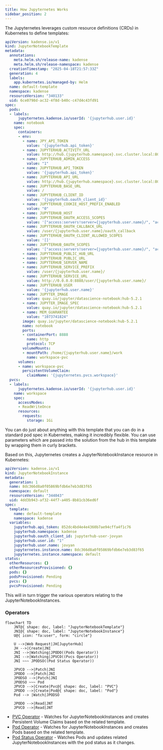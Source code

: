 ```yaml
---
title: How Jupyternetes Works
sidebar_position: 2
---
```


The Jupyternetes leverages custom resource definitions (CRDs) in Kubernetes to define templates:

```yaml
apiVersion: kadense.io/v1
kind: JupyterNotebookTemplate
metadata:
  annotations:
    meta.helm.sh/release-name: kadense
    meta.helm.sh/release-namespace: kadense
  creationTimestamp: "2025-04-18T21:57:33Z"
  generation: 4
  labels:
    app.kubernetes.io/managed-by: Helm
  name: default-template
  namespace: kadense
  resourceVersion: "340133"
  uid: 6ce0798d-ac32-4f8d-b40c-c47d4c43fd91
spec:
  pods:
  - labels:
      jupyternetes.kadense.io/userId: '{jupyterhub.user.id}'
    name: notebook
    spec:
      containers:
      - env:
        - name: JPY_API_TOKEN
          value: '{jupyterhub.api_token}'
        - name: JUPYTERHUB_ACTIVITY_URL
          value: http://hub.{jupyterhub.namespace}.svc.cluster.local:8081/hub/api/users/{jupyterhub.user.name}/activity
        - name: JUPYTERHUB_ADMIN_ACCESS
          value: "1"
        - name: JUPYTERHUB_API_TOKEN
          value: '{jupyterhub.api_token}'
        - name: JUPYTERHUB_API_URL
          value: http://hub.{jupyterhub.namespace}.svc.cluster.local:8081/hub/api
        - name: JUPYTERHUB_BASE_URL
          value: /
        - name: JUPYTERHUB_CLIENT_ID
          value: '{jupyterhub.oauth_client_id}'
        - name: JUPYTERHUB_COOKIE_HOST_PREFIX_ENABLED
          value: "0"
        - name: JUPYTERHUB_HOST
        - name: JUPYTERHUB_OAUTH_ACCESS_SCOPES
          value: '["access:servers!server={jupyterhub.user.name}/", "access:servers!user={jupyterhub.user.name}"]'
        - name: JUPYTERHUB_OAUTH_CALLBACK_URL
          value: /user/{jupyterhub.user.name}/oauth_callback
        - name: JUPYTERHUB_OAUTH_CLIENT_ALLOWED_SCOPES
          value: '[]'
        - name: JUPYTERHUB_OAUTH_SCOPES
          value: '["access:servers!server={jupyterhub.user.name}/", "access:servers!user={jupyterhub.user.name}"]'
        - name: JUPYTERHUB_PUBLIC_HUB_URL
        - name: JUPYTERHUB_PUBLIC_URL
        - name: JUPYTERHUB_SERVER_NAME
        - name: JUPYTERHUB_SERVICE_PREFIX
          value: /user/{jupyterhub.user.name}/
        - name: JUPYTERHUB_SERVICE_URL
          value: http://0.0.0.0:8888/user/{jupyterhub.user.name}/
        - name: JUPYTERHUB_USER
          value: '{jupyterhub.user.name}'
        - name: JUPYTER_IMAGE
          value: quay.io/jupyter/datascience-notebook:hub-5.2.1
        - name: JUPYTER_IMAGE_SPEC
          value: quay.io/jupyter/datascience-notebook:hub-5.2.1
        - name: MEM_GUARANTEE
          value: "1073741824"
        image: quay.io/jupyter/datascience-notebook:hub-5.2.1
        name: notebook
        ports:
        - containerPort: 8888
          name: http
          protocol: TCP
        volumeMounts:
        - mountPath: /home/{jupyterhub.user.name}/work
          name: workspace-pvc
      volumes:
      - name: workspace-pvc
        persistentVolumeClaim:
          claimName: '{jupyternetes.pvcs.workspace}'
  pvcs:
  - labels:
      jupyternetes.kadense.io/userId: '{jupyterhub.user.id}'
    name: workspace
    spec:
      accessModes:
      - ReadWriteOnce
      resources:
        requests:
          storage: 1Gi
``` 

You can do just about anything with this template that you can do in a standard pod spec in Kubernetes, making it incredibly flexible. You can use parameters which are passed into the solution from the hub in this template by wrapping them in curly brackets. 

Based on this, Jupyternetes creates a JupyterNotebookInstance resource in Kubernetes:

```yaml
apiVersion: kadense.io/v1
kind: JupyterNotebookInstance
metadata:
  generation: 1
  name: 8dc366d8a0f05869bfdb6e7eb3d83f65
  namespace: default
  resourceVersion: "344043"
  uid: 4dd3b943-af32-44f7-a405-8b81cb36ed6f
spec:
  template:
    name: default-template
    namespace: kadense
  variables:
    jupyterhub.api_token: 852dc4bd4e4e4360b7ae94cffa4f1c76
    jupyterhub.namespace: kadense
    jupyterhub.oauth_client_id: jupyterhub-user-jovyan
    jupyterhub.user.id: "1"
    jupyterhub.user.name: jovyan
    jupyternetes.instance.name: 8dc366d8a0f05869bfdb6e7eb3d83f65
    jupyternetes.instance.namespace: default
status:
  otherResources: {}
  otherResourcesProvisioned: {}
  pods: {}
  podsProvisioned: Pending
  pvcs: {}
  pvcsProvisioned: Pending
```
 
This will in turn trigger the various operators relating to the JupyterNotebookInstances.

### Operators
```mermaid
flowchart TD
    JNT@{ shape: doc, label: "JupyterNotebookTemplate"}
    JNI@{ shape: doc, label: "JupyterNotebookInstance"}
    U@{ icon: "fa:user", form: "circle"}
    
    U -->|Web Request|JH[JupyterHub] 
    JH -->|Create|JNI
    JNI -->|Watching|JPODO((Pods Operator))
    JNI -->|Watching|JPVCO((Pvcs Operator))
    JNI ~~~ JPODSO((Pod Status Operator))

    JPVCO -->|Patch|JNI
    JPODO -->|Patch|JNI
    JPODSO -->|Patch|JNI
    JPODSO ~~~ Pod
    JPVCO -->|Create|Pvc@{ shape: doc, label: "PVC"}
    JPODO -->|Create|Pod@{ shape: doc, label: "Pod"}
    Pod --> |Watch|JPODSO

    JPODO -->|Read|JNT
    JPVCO -->|Read|JNT

```

* [PVC Operator](./Operators/pvc-operator/intro.md) - Watches for JupyterNotebookInstances and creates Persistent Volume Claims based on the related template.
* [Pod Operator](./Operators/pod-operator/intro.md) - Watches for JupyterNotebookInstances and creates Pods based on the related template.
* [Pod Status Operator](./Operators/pod-status-operator/intro.md) - Watches Pods and updates related JupyterNotebookInstances with the pod status as it changes.
